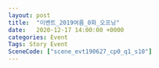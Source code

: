 ```yaml
---
layout: post
title:  "이벤트_2019여름_0화_오프닝"
date:   2020-12-17 14:00:00 +0000
categories: Event
Tags: Story Event
SceneCode: ["scene_evt190627_cp0_q1_s10"]
---
```

